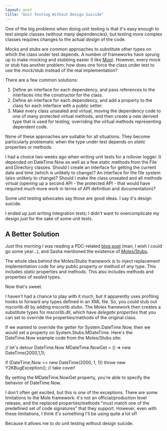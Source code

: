 ```yaml
---
layout: post
title: "Unit Testing Without Design Suicide"
---
```

One of the big problems when doing unit testing is that it's easy enough to test simple classes (without many dependencies), but testing more complex classes requires changes to the actual _design_ of the code.



Mocks and stubs are common approaches to substitute other types on which the class under test depends. A number of frameworks have sprung up to make mocking and stubbing easier (I like [Moq](http://code.google.com/p/moq/)). However, every mock or stub has another problem: how does one force the class under test to use the mock/stub instead of the real implementation?



There are a few common solutions:



1. Define an interface for each dependency, and pass references to the interfaces into the constructor for the class.
1. Define an interface for each dependency, and add a property to the class for each interface with a public setter.
1. Make every class unsealed and virtual, moving the dependency code to one of many protected virtual methods, and then create a new derived type that is used for testing, overriding the virtual methods representing dependent code.


None of these approaches are suitable for all situations. They become particularly problematic when the type under test depends on _static_ properties or methods.



I had a choice two weeks ago when writing unit tests for a rollover logger. It depended on DateTime.Now as well as a few static methods from the File and Directory classes. Should I create an interface for getting the current date and time (which is unlikely to change)? An interface for the file system (also unlikely to change)? Should I make the class unsealed and all methods virtual (opening up a second API - the protected API - that would have required _much_ more work in terms of API definition and documentation)?



Some unit testing advocates say those are good ideas. I say it's design suicide.



I ended up just writing integration tests; I didn't want to overcomplicate my design _just_ for the sake of some unit tests.



## A Better Solution

Just this morning I was reading a PDC-related [blog post](http://blogs.microsoft.co.il/blogs/sasha/archive/2009/11/18/pdc-2009-day-1-code-contracts-and-pex-power-charge-your-assertions-and-unit-tests.aspx) (man, I wish I could go some year...), and Sasha mentioned the existence of [Moles/Stubs](http://research.microsoft.com/en-us/projects/stubs/).



The whole idea behind the Moles/Stubs framework is to inject replacement implementation code for _any_ public property or method of _any_ type. This includes _static_ properties and methods. This also includes methods and properties of _sealed_ types.



Now that's sweet.



I haven't had a chance to play with it much, but it apparently uses profiling hooks to forward any types defined in an XML file. So, you could stub out mscorlib.dll by adding mscorlib.stubx. The Moles framework then creates a substitute types for mscorlib.dll, which have _delegate properties_ that you can set to override the properties/methods of the original class.



If we wanted to override the getter for System.DateTime.Now, then we would set a property on System.Stubs.MDateTime. Here's the DateTime.Now example code from the Moles/Stubs site:




// let's detour DateTime.Now
MDateTime.NowGet = () => new DateTime(2000,1,1);

if (DateTime.Now == new DateTime(2000, 1, 1))
    throw new Y2KBugException(); // take cover!


By setting the MDateTime.NowGet property, you're able to specify the behavior of DateTime.Now.



I don't often get excited, but this is one of the exceptions. There are some limitations to the Mole framework: it's not an official/production level release, and the replaced properties/methods "must match one of the predefined set of code signatures" that they support. However, even with these limitations, I think it's something I'll be using quite a lot of!



Because it allows me to do unit testing without design suicide.

